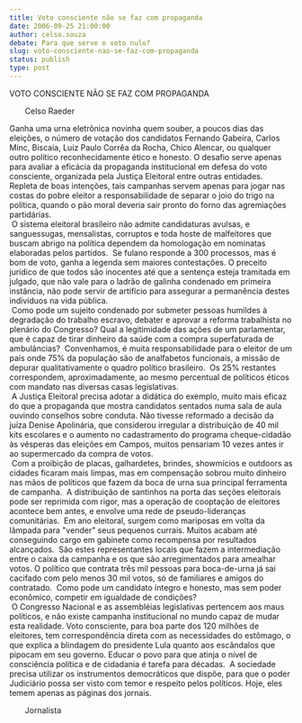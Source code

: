 ```yaml
---
title: Voto consciente não se faz com propaganda
date: 2006-09-25 21:00:00
author: celso.souza
debate: Para que serve o voto nulo?
slug: voto-consciente-nao-se-faz-com-propaganda
status: publish 
type: post
---
```


VOTO CONSCIENTE NÃO SE FAZ COM PROPAGANDA


       Celso Raeder


Ganha uma urna eletrônica novinha quem souber, a poucos dias das eleições, o número de votação dos candidatos Fernando Gabeira, Carlos Minc, Biscaia, Luiz Paulo Corrêa da Rocha, Chico Alencar, ou qualquer outro político reconhecidamente ético e honesto. O desafio serve apenas para avaliar a eficácia da propaganda institucional em defesa do voto consciente, organizada pela Justiça Eleitoral entre outras entidades. Repleta de boas intenções, tais campanhas servem apenas para jogar nas costas do pobre eleitor a responsabilidade de separar o joio do trigo na política, quando o pão moral deveria sair pronto do forno das agremiações partidárias.   
 O sistema eleitoral brasileiro não admite candidaturas avulsas, e sanguessugas, mensalistas, corruptos e toda hoste de malfeitores que buscam abrigo na política dependem da homologação em nominatas elaboradas pelos partidos.  Se fulano responde a 300 processos, mas é bom de voto, ganha a legenda sem maiores contestações. O preceito jurídico de que todos são inocentes até que a sentença esteja tramitada em julgado, que não vale para o ladrão de galinha condenado em primeira instância, não pode servir de artifício para assegurar a permanência destes indivíduos na vida pública.  
 Como pode um sujeito condenado por submeter pessoas humildes à degradação do trabalho escravo, debater e aprovar a reforma trabalhista no plenário do Congresso? Qual a legitimidade das ações de um parlamentar, que é capaz de tirar dinheiro da saúde com a compra superfaturada de ambulâncias?  Convenhamos, é muita responsabilidade para o eleitor de um país onde 75% da população são de analfabetos funcionais, a missão de depurar qualitativamente o quadro político brasileiro.  Os 25% restantes correspondem, aproximadamente, ao mesmo percentual de políticos éticos com mandato nas diversas casas legislativas.  
 A Justiça Eleitoral precisa adotar a didática do exemplo, muito mais eficaz do que a propaganda que mostra candidatos sentados numa sala de aula ouvindo conselhos sobre conduta. Não tivesse reformado a decisão da juíza Denise Apolinária, que considerou irregular a distribuição de 40 mil kits escolares e o aumento no cadastramento do programa cheque-cidadão às vésperas das eleições em Campos, muitos pensariam 10 vezes antes ir ao supermercado da compra de votos.   
 Com a proibição de placas, galhardetes, brindes, showmícios e outdoors as cidades ficaram mais limpas, mas em compensação sobrou muito dinheiro nas mãos de políticos que fazem da boca de urna sua principal ferramenta de campanha.  A distribuição de santinhos na porta das seções eleitorais pode ser reprimida com rigor, mas a operação de cooptação de eleitores acontece bem antes, e envolve uma rede de pseudo-lideranças comunitárias.  Em ano eleitoral, surgem como mariposas em volta da lâmpada para "vender" seus pequenos currais. Muitos acabam até conseguindo cargo em gabinete como recompensa por resultados alcançados.  São estes representantes locais que fazem a intermediação entre o caixa da campanha e os que são arregimentados para amealhar votos. O político que contrata três mil pessoas para boca-de-urna já sai cacifado com pelo menos 30 mil votos, só de familiares e amigos do contratado.  Como pode um candidato íntegro e honesto, mas sem poder econômico, competir em igualdade de condições?  
 O Congresso Nacional e as assembléias legislativas pertencem aos maus políticos, e não existe campanha institucional no mundo capaz de mudar esta realidade. Voto consciente, para boa parte dos 120 milhões de eleitores, tem correspondência direta com as necessidades do estômago, o que explica a blindagem do presidente Lula quanto aos escândalos que pipocam em seu governo. Educar o povo para que atinja o nível de consciência política e de cidadania é tarefa para décadas.  A sociedade precisa utilizar os instrumentos democráticos que dispõe, para que o poder Judiciário possa ser visto com temor e respeito pelos políticos. Hoje, eles temem apenas as páginas dos jornais.


       Jornalista   
 


   



